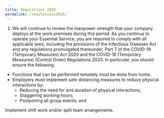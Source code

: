 ```yaml
---
title: Regulations 2020
permalink: /regulations2020/
---
```


1. We will continue to review the manpower strength that your company deploys at the work premises during this period. As you continue to operate your Essential Service, you are required to comply with all applicable laws, including the provisions of the Infectious Diseases Act and any regulations promulgated thereunder, Part 7 of the COVID-19 (Temporary Measures) Act 2020 and the COVID-19 (Temporary Measures) (Control Order) Regulations 2020. In particular, you should ensure the following:

- Functions that can be performed remotely must be done from home.
- Employers must implement safe distancing measures to reduce physical interactions by:
    - Reducing the need for and duration of physical interactions;
    - Staggering working hours;
    - Postponing all group events; and

Implement shift work and/or split team arrangements.